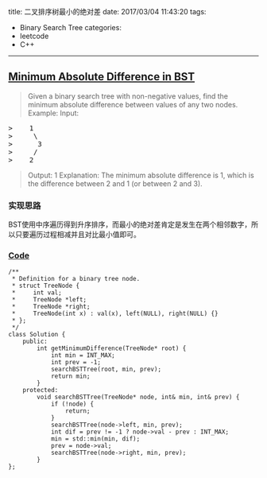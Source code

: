 title: 二叉排序树最小的绝对差
date: 2017/03/04 11:43:20
tags:
- Binary Search Tree
categories:
- leetcode
- C++

---
## [Minimum Absolute Difference in BST](https://leetcode.com/problems/minimum-absolute-difference-in-bst)
> Given a binary search tree with non-negative values, find the minimum absolute difference between values of any two nodes.
> Example:
> Input:
<pre>
>    1
>     \
>      3
>     /
>    2
</pre>
> Output:
> 1
> Explanation:
> The minimum absolute difference is 1, which is the difference between 2 and 1 (or between 2 and 3).

### 实现思路
BST使用中序遍历得到升序排序，而最小的绝对差肯定是发生在两个相邻数字，所以只要遍历过程相减并且对比最小值即可。

### [Code](https://github.com/Finalcheat/leetcode/blob/master/src/Minimum-Absolute-Difference-in-BST.cpp)
```
/**
 * Definition for a binary tree node.
 * struct TreeNode {
 *     int val;
 *     TreeNode *left;
 *     TreeNode *right;
 *     TreeNode(int x) : val(x), left(NULL), right(NULL) {}
 * };
 */
class Solution {
    public:
        int getMinimumDifference(TreeNode* root) {
            int min = INT_MAX;
            int prev = -1;
            searchBSTTree(root, min, prev);
            return min;
        }
    protected:
        void searchBSTTree(TreeNode* node, int& min, int& prev) {
            if (!node) {
                return;
            }
            searchBSTTree(node->left, min, prev);
            int dif = prev != -1 ? node->val - prev : INT_MAX;
            min = std::min(min, dif);
            prev = node->val;
            searchBSTTree(node->right, min, prev);
        }
};
```
